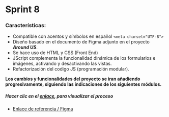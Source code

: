 # Sprint 8

### Características:

- Compatible con acentos y símbolos en español `<meta charset="UTF-8">`
- Diseño basado en el documento de Figma adjunto en el proyecto ***Around US***.
- Se hace uso de HTML y CSS (Front End)
- JScript complementa la funcionalidad dinámica de los formularios e imágenes, activando y desactivando las vistas.
- Refactorización del codigo JS (programación modular).

**Los cambios y funcionalidades del proyecto se iran añadiendo progresivamente, siguiendo las indicaciones de los siguientes módulos.**

##### Hacer clic en el [enlace](https://tonytrox.github.io/web_project_around/), para visualizar el proceso

- [Enlace de referencia / Figma](https://practicum-content.s3.us-west-1.amazonaws.com/new-markets/WEB_sprint_6/id/Web_Brief_Sprint_6_ES.fig)